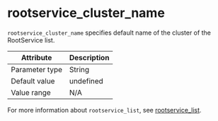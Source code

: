 # rootservice_cluster_name

`rootservice_cluster_name` specifies default name of the cluster of the RootService list.

| Attribute | Description |
|----------|---------|
| Parameter type | String |
| Default value | undefined |
| Value range | N/A |

For more information about `rootservice_list`, see [rootservice_list](2030.rootservice_list.md).
